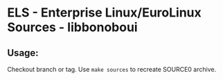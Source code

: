 # ELS - Enterprise Linux/EuroLinux Sources - libbonoboui
 
## Usage:
  Checkout branch or tag. Use `make sources` to recreate  SOURCE0 archive.
